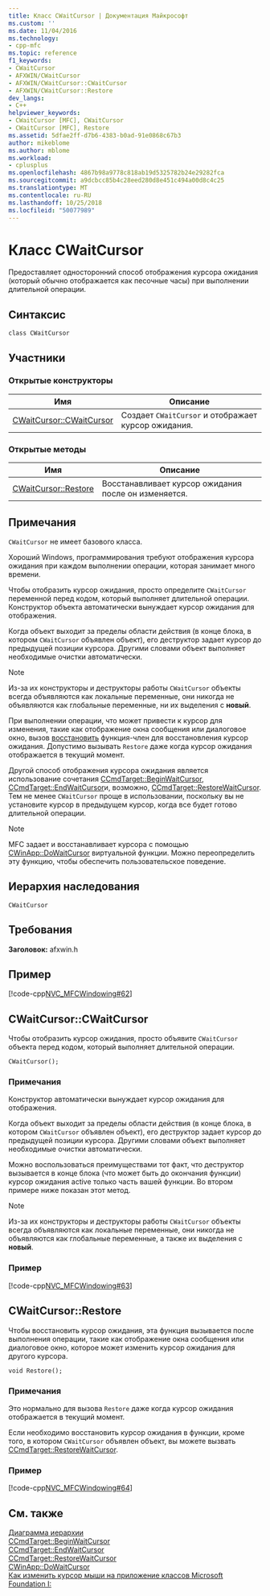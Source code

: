 ```yaml
---
title: Класс CWaitCursor | Документация Майкрософт
ms.custom: ''
ms.date: 11/04/2016
ms.technology:
- cpp-mfc
ms.topic: reference
f1_keywords:
- CWaitCursor
- AFXWIN/CWaitCursor
- AFXWIN/CWaitCursor::CWaitCursor
- AFXWIN/CWaitCursor::Restore
dev_langs:
- C++
helpviewer_keywords:
- CWaitCursor [MFC], CWaitCursor
- CWaitCursor [MFC], Restore
ms.assetid: 5dfae2ff-d7b6-4383-b0ad-91e0868c67b3
author: mikeblome
ms.author: mblome
ms.workload:
- cplusplus
ms.openlocfilehash: 4867b98a9778c818ab19d5325782b24e29282fca
ms.sourcegitcommit: a9dcbcc85b4c28eed280d8e451c494a00d8c4c25
ms.translationtype: MT
ms.contentlocale: ru-RU
ms.lasthandoff: 10/25/2018
ms.locfileid: "50077989"
---
```

# <a name="cwaitcursor-class"></a>Класс CWaitCursor

Предоставляет односторонний способ отображения курсора ожидания (который обычно отображается как песочные часы) при выполнении длительной операции.

## <a name="syntax"></a>Синтаксис

```
class CWaitCursor
```

## <a name="members"></a>Участники

### <a name="public-constructors"></a>Открытые конструкторы

|Имя|Описание|
|----------|-----------------|
|[CWaitCursor::CWaitCursor](#cwaitcursor)|Создает `CWaitCursor` и отображает курсор ожидания.|

### <a name="public-methods"></a>Открытые методы

|Имя|Описание|
|----------|-----------------|
|[CWaitCursor::Restore](#restore)|Восстанавливает курсор ожидания после он изменяется.|

## <a name="remarks"></a>Примечания

`CWaitCursor` не имеет базового класса.

Хороший Windows, программирования требуют отображения курсора ожидания при каждом выполнении операции, которая занимает много времени.

Чтобы отобразить курсор ожидания, просто определите `CWaitCursor` переменной перед кодом, который выполняет длительной операции. Конструктор объекта автоматически вынуждает курсор ожидания для отображения.

Когда объект выходит за пределы области действия (в конце блока, в котором `CWaitCursor` объявлен объект), его деструктор задает курсор до предыдущей позиции курсора. Другими словами объект выполняет необходимые очистки автоматически.

> [!NOTE]
>  Из-за их конструкторы и деструкторы работы `CWaitCursor` объекты всегда объявляются как локальные переменные, они никогда не объявляются как глобальные переменные, ни их выделения с **новый**.

При выполнении операции, что может привести к курсор для изменения, такие как отображение окна сообщения или диалоговое окно, вызов [восстановить](#restore) функция-член для восстановления курсор ожидания. Допустимо вызывать `Restore` даже когда курсор ожидания отображается в текущий момент.

Другой способ отображения курсора ожидания является использование сочетания [CCmdTarget::BeginWaitCursor](../../mfc/reference/ccmdtarget-class.md#beginwaitcursor), [CCmdTarget::EndWaitCursor](../../mfc/reference/ccmdtarget-class.md#endwaitcursor)и, возможно, [CCmdTarget::RestoreWaitCursor](../../mfc/reference/ccmdtarget-class.md#restorewaitcursor). Тем не менее `CWaitCursor` проще в использовании, поскольку вы не установите курсор в предыдущем курсор, когда все будет готово длительной операции.

> [!NOTE]
>  MFC задает и восстанавливает курсора с помощью [CWinApp::DoWaitCursor](../../mfc/reference/cwinapp-class.md#dowaitcursor) виртуальной функции. Можно переопределить эту функцию, чтобы обеспечить пользовательское поведение.

## <a name="inheritance-hierarchy"></a>Иерархия наследования

`CWaitCursor`

## <a name="requirements"></a>Требования

**Заголовок:** afxwin.h

## <a name="example"></a>Пример

[!code-cpp[NVC_MFCWindowing#62](../../mfc/reference/codesnippet/cpp/cwaitcursor-class_1.cpp)]

##  <a name="cwaitcursor"></a>  CWaitCursor::CWaitCursor

Чтобы отобразить курсор ожидания, просто объявите `CWaitCursor` объекта перед кодом, который выполняет длительной операции.

```
CWaitCursor();
```

### <a name="remarks"></a>Примечания

Конструктор автоматически вынуждает курсор ожидания для отображения.

Когда объект выходит за пределы области действия (в конце блока, в котором `CWaitCursor` объявлен объект), его деструктор задает курсор до предыдущей позиции курсора. Другими словами объект выполняет необходимые очистки автоматически.

Можно воспользоваться преимуществами тот факт, что деструктор вызывается в конце блока (что может быть до окончания функции) курсор ожидания active только часть вашей функции. Во втором примере ниже показан этот метод.

> [!NOTE]
>  Из-за их конструкторы и деструкторы работы `CWaitCursor` объекты всегда объявляются как локальные переменные, они никогда не объявляются как глобальные переменные, а также их выделения с **новый**.

### <a name="example"></a>Пример

[!code-cpp[NVC_MFCWindowing#63](../../mfc/reference/codesnippet/cpp/cwaitcursor-class_2.cpp)]

##  <a name="restore"></a>  CWaitCursor::Restore

Чтобы восстановить курсор ожидания, эта функция вызывается после выполнения операции, такие как отображение окна сообщения или диалоговое окно, которое может изменить курсор ожидания для другого курсора.

```
void Restore();
```

### <a name="remarks"></a>Примечания

Это нормально для вызова `Restore` даже когда курсор ожидания отображается в текущий момент.

Если необходимо восстановить курсор ожидания в функции, кроме того, в котором `CWaitCursor` объявлен объект, вы можете вызвать [CCmdTarget::RestoreWaitCursor](../../mfc/reference/ccmdtarget-class.md#restorewaitcursor).

### <a name="example"></a>Пример

[!code-cpp[NVC_MFCWindowing#64](../../mfc/reference/codesnippet/cpp/cwaitcursor-class_3.cpp)]

## <a name="see-also"></a>См. также

[Диаграмма иерархии](../../mfc/hierarchy-chart.md)<br/>
[CCmdTarget::BeginWaitCursor](../../mfc/reference/ccmdtarget-class.md#beginwaitcursor)<br/>
[CCmdTarget::EndWaitCursor](../../mfc/reference/ccmdtarget-class.md#endwaitcursor)<br/>
[CCmdTarget::RestoreWaitCursor](../../mfc/reference/ccmdtarget-class.md#restorewaitcursor)<br/>
[CWinApp::DoWaitCursor](../../mfc/reference/cwinapp-class.md#dowaitcursor)<br/>
[Как изменить курсор мыши на приложение классов Microsoft Foundation I:](http://go.microsoft.com/fwlink/p/?linkid=128044)

